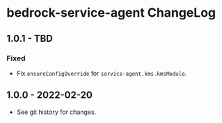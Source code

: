 # bedrock-service-agent ChangeLog

## 1.0.1 - TBD

### Fixed
- Fix `ensureConfigOverride` for `service-agent.kms.kmsModule`.

## 1.0.0 - 2022-02-20

- See git history for changes.
